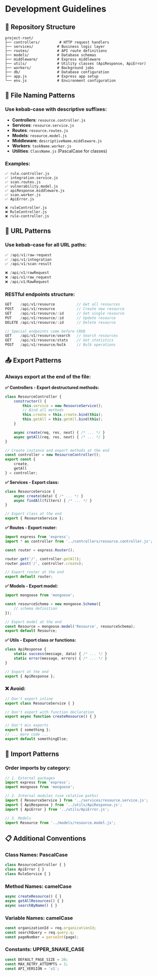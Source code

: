 # Development Guidelines

## 📂 Repository Structure
```
project-root/
├── controllers/         # HTTP request handlers
├── services/           # Business logic layer
├── routes/             # API route definitions
├── models/             # Database schemas
├── middleware/         # Express middleware
├── utils/              # Utility classes (ApiResponse, ApiError)
├── workers/            # Background jobs
├── db/                 # Database configuration
├── app.js              # Express app setup
└── env.js              # Environment configuration
```

## 📄 File Naming Patterns

### Use kebab-case with descriptive suffixes:
- **Controllers**: `resource.controller.js`
- **Services**: `resource.service.js`
- **Routes**: `resource.routes.js`
- **Models**: `resource.model.js`
- **Middleware**: `descriptiveName.middleware.js`
- **Workers**: `taskName.worker.js`
- **Utilities**: `ClassName.js` (PascalCase for classes)

### Examples:
```
✅ rule.controller.js
✅ integration.service.js
✅ scan.routes.js
✅ vulnerability.model.js
✅ apiResponse.middleware.js
✅ scan.worker.js
✅ ApiError.js

❌ ruleController.js
❌ RuleController.js
❌ rule-controller.js
```

## 🔗 URL Patterns

### Use kebab-case for all URL paths:
```javascript
✅ /api/v1/raw-request
✅ /api/v1/integration
✅ /api/v1/scan-result

❌ /api/v1/rawRequest
❌ /api/v1/raw_request
❌ /api/v1/RawRequest
```

### RESTful endpoints structure:
```javascript
GET    /api/v1/resource          // Get all resources
POST   /api/v1/resource          // Create new resource
GET    /api/v1/resource/:id      // Get single resource
PUT    /api/v1/resource/:id      // Update resource
DELETE /api/v1/resource/:id      // Delete resource

// Special endpoints come before CRUD
GET    /api/v1/resource/search   // Search resources
GET    /api/v1/resource/stats    // Get statistics
POST   /api/v1/resource/bulk     // Bulk operations
```

## 📤 Export Patterns

### Always export at the end of the file:

**✅ Controllers - Export destructured methods:**
```javascript
class ResourceController {
    constructor() {
        this.service = new ResourceService();
        // Bind all methods
        this.create = this.create.bind(this);
        this.getAll = this.getAll.bind(this);
    }

    async create(req, res, next) { /* ... */ }
    async getAll(req, res, next) { /* ... */ }
}

// Create instance and export methods at the end
const controller = new ResourceController();
export const {
    create,
    getAll
} = controller;
```

**✅ Services - Export class:**
```javascript
class ResourceService {
    async create(data) { /* ... */ }
    async findAll(filters) { /* ... */ }
}

// Export class at the end
export { ResourceService };
```

**✅ Routes - Export router:**
```javascript
import express from 'express';
import * as controller from '../controllers/resource.controller.js';

const router = express.Router();

router.get('/', controller.getAll);
router.post('/', controller.create);

// Export router at the end
export default router;
```

**✅ Models - Export model:**
```javascript
import mongoose from 'mongoose';

const resourceSchema = new mongoose.Schema({
    // schema definition
});

// Export model at the end
const Resource = mongoose.model('Resource', resourceSchema);
export default Resource;
```

**✅ Utils - Export class or functions:**
```javascript
class ApiResponse {
    static success(message, data) { /* ... */ }
    static error(message, errors) { /* ... */ }
}

// Export at the end
export { ApiResponse };
```

### ❌ Avoid:
```javascript
// Don't export inline
export class ResourceService { }

// Don't export with function declaration
export async function createResource() { }

// Don't mix exports
export { something };
// ... more code ...
export default somethingElse;
```

## 🎯 Import Patterns

### Order imports by category:
```javascript
// 1. External packages
import express from 'express';
import mongoose from 'mongoose';

// 2. Internal modules (use relative paths)
import { ResourceService } from '../services/resource.service.js';
import { ApiResponse } from '../utils/ApiResponse.js';
import { ApiError } from '../utils/ApiError.js';

// 3. Models
import Resource from '../models/resource.model.js';
```

## 📋 Additional Conventions

### Class Names: PascalCase
```javascript
class ResourceController { }
class ApiError { }
class RuleService { }
```

### Method Names: camelCase
```javascript
async createResource() { }
async getAllResources() { }
async searchByName() { }
```

### Variable Names: camelCase
```javascript
const organizationId = req.organizationId;
const searchQuery = req.query.q;
const pageNumber = parseInt(page);
```

### Constants: UPPER_SNAKE_CASE
```javascript
const DEFAULT_PAGE_SIZE = 20;
const MAX_RETRY_ATTEMPTS = 3;
const API_VERSION = 'v1';
```